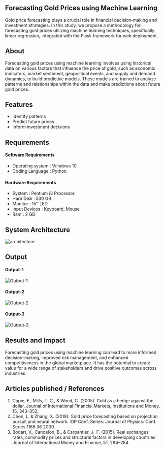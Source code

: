 ## Forecasting Gold Prices using Machine Learning
Gold price forecasting plays a crucial role in financial decision-making and investment strategies. In this study, we propose a methodology for forecasting gold prices utilizing machine learning techniques, specifically linear regression, integrated with the Flask framework for web deployment. 

## About
Forecasting gold prices using machine learning involves using historical data on various factors that influence the price of gold, such as economic indicators, market sentiment, geopolitical events, and supply and demand dynamics, to build predictive models. These models are trained to analyze patterns and relationships within the data and make predictions about future gold prices.

## Features
- Identify patterns​
- Predict future prices
- Inform investment decisions

## Requirements
#### Software Requirements
- Operating system : Windows 10.​
- Coding Language : Python.
#### Hardware Requirements
- System : Pentium i3 Processor.​
- Hard Disk : 500 GB.​
- Monitor : 15’’ LED​
- Input Devices : Keyboard, Mouse​
- Ram : 2 GB​

## System Architecture

![architecture](https://github.com/KarthickAppireddy/Forecasting-Gold-Prices/assets/107381090/8ba19ba1-7f93-46ec-bfcc-002b0494b61b)


## Output
#### Output-1

![Output-1](https://github.com/KarthickAppireddy/Forecasting-Gold-Prices/assets/107381090/e7ed99f5-37fd-41cb-b6f2-0cd70207d124)

#### Output-2

![Output-2](https://github.com/KarthickAppireddy/Forecasting-Gold-Prices/assets/107381090/0015ea12-2ca0-4df7-9902-3aefd0ee9bd6)

#### Output-3

![Output-3](https://github.com/KarthickAppireddy/Forecasting-Gold-Prices/assets/107381090/da9346d3-67da-4499-b76b-9d13551567cd)

## Results and Impact
Forecasting gold prices using machine learning can lead to more informed decision-making, improved risk management, and enhanced competitiveness in the global marketplace. It has the potential to create value for a wide range of stakeholders and drive positive outcomes across industries.

## Articles published / References
1. Capie, F., Mills, T. C., & Wood, G. (2005). Gold as a hedge against the dollar. Journal of International Financial Markets, Institutions and Money, 15, 343–352.​
2. Chen, L. & Zhang, X. (2019). Gold price forecasting based on projection pursuit and neural network. IOP Conf. Series: Journal of Physics: Conf. Series 1168 06 2009.
3. Bodart, V., Candelon, B., & Carpantier, J.-F. (2015). Real exchanges rates, commodity prices and structural factors in developing countries. Journal of International Money and Finance, 51, 264–284.
